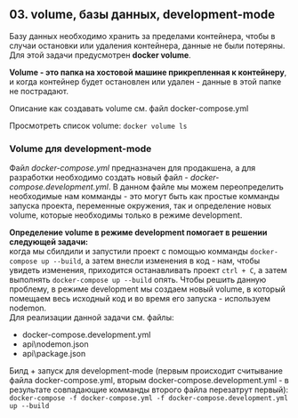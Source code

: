 ## 03. volume, базы данных, development-mode

Базу данных необходимо хранить за пределами контейнера, чтобы в случаи остановки или удаления контейнера, данные не были потеряны. Для этой задачи предусмотрен **docker volume**.

**Volume - это папка на хостовой машине прикрепленная к контейнеру**, и когда контейнер будет остановлен или удален - данные в этой папке не пострадают. 

Описание как создавать volume см. файл docker-compose.yml

Просмотреть список volume:
`docker volume ls`

### Volume для development-mode

Файл *docker-compose.yml* предназначен для продакшена, а для разработки необходимо создать новый файл - *docker-compose.development.yml*. В данном файле мы можем переопределить необходимые нам комманды - это могут быть как простые комманды запуска проекта, переменные окружения, так и определение новых volume, которые необходимы только в режиме development. 

**Определение volume в режиме development помогает в решении следующей задачи:**    
когда мы сбилдили и запустили проект с помощью комманды `docker-compose up --build`, а затем внесли изменения в код - нам, чтобы увидеть изменения, приходится останавливать проект `ctrl + C`, а затем выполнять `docker-compose up --build` опять. Чтобы решить данную проблему, в режиме development мы создаем новый volume, в который помещаем весь исходный код и во время его запуска - используем nodemon.   
Для реализации данной задачи см. файлы:
- docker-compose.development.yml
- api\nodemon.json
- api\package.json

Билд + запуск для development-mode (первым происходит считывание файла docker-compose.yml, вторым docker-compose.development.yml - в результате совпадающие комманды второго файла перезатрут первый):
`docker-compose -f docker-compose.yml -f docker-compose.development.yml up --build`
